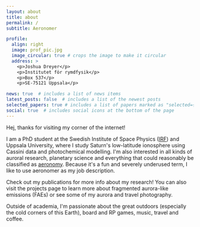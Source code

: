 ```yaml
---
layout: about
title: about
permalink: /
subtitle: Aeronomer

profile:
  align: right
  image: prof_pic.jpg
  image_circular: true # crops the image to make it circular
  address: >
    <p>Joshua Dreyer</p>
    <p>Institutet för rymdfysik</p>
    <p>Box 537</p>
    <p>SE-75121 Uppsala</p>

news: true  # includes a list of news items
latest_posts: false  # includes a list of the newest posts
selected_papers: true # includes a list of papers marked as "selected={true}"
social: true  # includes social icons at the bottom of the page
---
```


Hej, thanks for visiting my corner of the internet! 

I am a PhD student at the Swedish Institute of Space Physics (<a href='https://www.irf.se/sv/kontakt/kontakt-uppsala/'>IRF</a>) and Uppsala University, where I study Saturn's low-latitude ionosphere using Cassini data and photochemical modelling. I'm also interested in all kinds of auroral research, planetary science and everything that could reasonably be classified as <a href='https://en.wikipedia.org/wiki/Aeronomy'>aeronomy</a>. Because it's a fun and severely underused term, I like to use aeronomer as my job description.

Check out my publications for more info about my research! You can also visit the projects page to learn more about fragmented aurora-like emissions (FAEs) or see some of my aurora and travel photography. 

Outside of academia, I'm passionate about the great outdoors (especially the cold corners of this Earth), board and RP games, music, travel and coffee.
